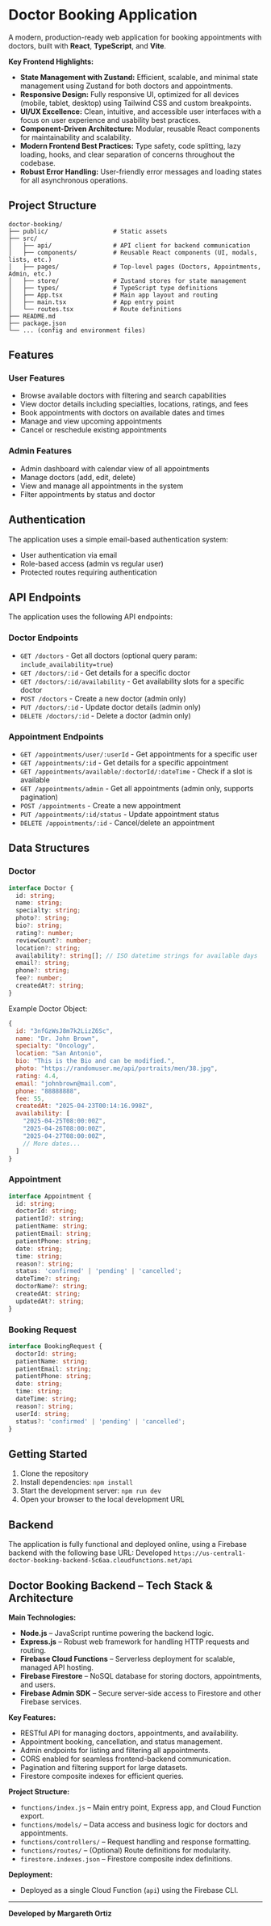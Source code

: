 # Doctor Booking Application

A modern, production-ready web application for booking appointments with doctors, built with **React**, **TypeScript**, and **Vite**.

**Key Frontend Highlights:**
- **State Management with Zustand:** Efficient, scalable, and minimal state management using Zustand for both doctors and appointments.
- **Responsive Design:** Fully responsive UI, optimized for all devices (mobile, tablet, desktop) using Tailwind CSS and custom breakpoints.
- **UI/UX Excellence:** Clean, intuitive, and accessible user interfaces with a focus on user experience and usability best practices.
- **Component-Driven Architecture:** Modular, reusable React components for maintainability and scalability.
- **Modern Frontend Best Practices:** Type safety, code splitting, lazy loading, hooks, and clear separation of concerns throughout the codebase.
- **Robust Error Handling:** User-friendly error messages and loading states for all asynchronous operations.

## Project Structure

```
doctor-booking/
├── public/                  # Static assets
├── src/
│   ├── api/                 # API client for backend communication
│   ├── components/          # Reusable React components (UI, modals, lists, etc.)
│   ├── pages/               # Top-level pages (Doctors, Appointments, Admin, etc.)
│   ├── store/               # Zustand stores for state management
│   ├── types/               # TypeScript type definitions
│   ├── App.tsx              # Main app layout and routing
│   ├── main.tsx             # App entry point
│   └── routes.tsx           # Route definitions
├── README.md
├── package.json
└── ... (config and environment files)
```

## Features

### User Features
- Browse available doctors with filtering and search capabilities
- View doctor details including specialties, locations, ratings, and fees
- Book appointments with doctors on available dates and times
- Manage and view upcoming appointments
- Cancel or reschedule existing appointments

### Admin Features
- Admin dashboard with calendar view of all appointments
- Manage doctors (add, edit, delete)
- View and manage all appointments in the system
- Filter appointments by status and doctor

## Authentication

The application uses a simple email-based authentication system:
- User authentication via email
- Role-based access (admin vs regular user)
- Protected routes requiring authentication

## API Endpoints

The application uses the following API endpoints:

### Doctor Endpoints
- `GET /doctors` - Get all doctors (optional query param: `include_availability=true`)
- `GET /doctors/:id` - Get details for a specific doctor
- `GET /doctors/:id/availability` - Get availability slots for a specific doctor
- `POST /doctors` - Create a new doctor (admin only)
- `PUT /doctors/:id` - Update doctor details (admin only)
- `DELETE /doctors/:id` - Delete a doctor (admin only)

### Appointment Endpoints
- `GET /appointments/user/:userId` - Get appointments for a specific user
- `GET /appointments/:id` - Get details for a specific appointment
- `GET /appointments/available/:doctorId/:dateTime` - Check if a slot is available
- `GET /appointments/admin` - Get all appointments (admin only, supports pagination)
- `POST /appointments` - Create a new appointment
- `PUT /appointments/:id/status` - Update appointment status
- `DELETE /appointments/:id` - Cancel/delete an appointment

## Data Structures

### Doctor
```typescript
interface Doctor {
  id: string;
  name: string;
  specialty: string;
  photo?: string;
  bio?: string;
  rating?: number;
  reviewCount?: number;
  location?: string;
  availability?: string[]; // ISO datetime strings for available days
  email?: string;
  phone?: string;
  fee?: number;
  createdAt?: string;
}
```

Example Doctor Object:
```javascript
{
  id: "3nfGzWsJ8m7k2LizZ6Sc",
  name: "Dr. John Brown",
  specialty: "Oncology",
  location: "San Antonio",
  bio: "This is the Bio and can be modified.",
  photo: "https://randomuser.me/api/portraits/men/38.jpg",
  rating: 4.4,
  email: "johnbrown@mail.com",
  phone: "88888888",
  fee: 55,
  createdAt: "2025-04-23T00:14:16.998Z",
  availability: [
    "2025-04-25T08:00:00Z",
    "2025-04-26T08:00:00Z",
    "2025-04-27T08:00:00Z",
    // More dates...
  ]
}
```

### Appointment
```typescript
interface Appointment {
  id: string;
  doctorId: string;
  patientId?: string;
  patientName: string;
  patientEmail: string;
  patientPhone: string;
  date: string;
  time: string;
  reason?: string;
  status: 'confirmed' | 'pending' | 'cancelled';
  dateTime?: string;
  doctorName?: string;
  createdAt: string;
  updatedAt?: string;
}
```

### Booking Request
```typescript
interface BookingRequest {
  doctorId: string;
  patientName: string;
  patientEmail: string;
  patientPhone: string;
  date: string;
  time: string;
  dateTime: string;
  reason?: string;
  userId: string;
  status?: 'confirmed' | 'pending' | 'cancelled';
}
```

## Getting Started

1. Clone the repository
2. Install dependencies: `npm install`
3. Start the development server: `npm run dev`
4. Open your browser to the local development URL

## Backend

The application is fully functional and deployed online, using a Firebase backend with the following base URL:
Developed 
`https://us-central1-doctor-booking-backend-5c6aa.cloudfunctions.net/api`

## Doctor Booking Backend – Tech Stack & Architecture

**Main Technologies:**
- **Node.js** – JavaScript runtime powering the backend logic.
- **Express.js** – Robust web framework for handling HTTP requests and routing.
- **Firebase Cloud Functions** – Serverless deployment for scalable, managed API hosting.
- **Firebase Firestore** – NoSQL database for storing doctors, appointments, and users.
- **Firebase Admin SDK** – Secure server-side access to Firestore and other Firebase services.

**Key Features:**
- RESTful API for managing doctors, appointments, and availability.
- Appointment booking, cancellation, and status management.
- Admin endpoints for listing and filtering all appointments.
- CORS enabled for seamless frontend-backend communication.
- Pagination and filtering support for large datasets.
- Firestore composite indexes for efficient queries.

**Project Structure:**
- `functions/index.js` – Main entry point, Express app, and Cloud Function export.
- `functions/models/` – Data access and business logic for doctors and appointments.
- `functions/controllers/` – Request handling and response formatting.
- `functions/routes/` – (Optional) Route definitions for modularity.
- `firestore.indexes.json` – Firestore composite index definitions.

**Deployment:**
- Deployed as a single Cloud Function (`api`) using the Firebase CLI.
---

**Developed by Margareth Ortiz**
